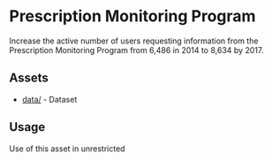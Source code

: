 # Prescription Monitoring Program
Increase the active number of users requesting information from the Prescription Monitoring Program from 6,486 in 2014 to 8,634 by 2017.

## Assets 
* [data/](data/) - Dataset

## Usage
Use of this asset in unrestricted